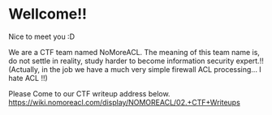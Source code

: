 # Wellcome!!

Nice to meet you :D

We are a CTF team named NoMoreACL.
The meaning of this team name is, do not settle in reality, study harder to become information security expert.!! 
(Actually, in the job we have a much very simple firewall ACL processing... I hate ACL !!)



Please Come to our CTF writeup address below.<br>
https://wiki.nomoreacl.com/display/NOMOREACL/02.+CTF+Writeups
